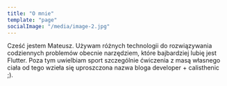 ```yaml
---
title: "O mnie"
template: "page"
socialImage: "/media/image-2.jpg"
---
```


Cześć jestem Mateusz. Używam różnych technologii do rozwiązywania codziennych problemów obecnie narzędziem, które bajbardziej lubię jest Flutter. Poza tym uwielbiam sport szczególnie ćwiczenia z masą własnego ciała od tego wzieła się uproszczona nazwa bloga developer + calisthenic ;).